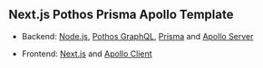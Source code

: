 ## Next.js Pothos Prisma Apollo Template

- Backend: [Node.js](https://nodejs.org/en/), [Pothos GraphQL](https://pothos-graphql.dev/), [Prisma](https://www.prisma.io/) and [Apollo Server](https://www.apollographql.com/docs/apollo-server/#:~:text=Apollo%20Server%20is%20an%20open,use%20data%20from%20any%20source.)

- Frontend: [Next.js](https://nextjs.org/) and [Apollo Client](https://www.apollographql.com/docs/react/)
